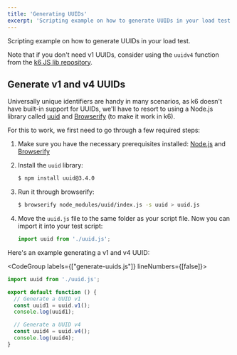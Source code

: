 ```yaml
---
title: 'Generating UUIDs'
excerpt: 'Scripting example on how to generate UUIDs in your load test.'
---
```


Scripting example on how to generate UUIDs in your load test.

Note that if you don't need v1 UUIDs, consider using the `uuidv4` function from
the [k6 JS lib repository](https://jslib.k6.io/).

## Generate v1 and v4 UUIDs

Universally unique identifiers are handy in many scenarios, as k6 doesn't have built-in support
for UUIDs, we'll have to resort to using a Node.js library called [uuid](https://www.npmjs.com/package/uuid)
and [Browserify](http://browserify.org/) (to make it work in k6).

For this to work, we first need to go through a few required steps:

1. Make sure you have the necessary prerequisites installed:
   [Node.js](https://nodejs.org/en/download/) and [Browserify](http://browserify.org/)

2. Install the `uuid` library:
   <CodeGroup labels={[]} lineNumbers={[false]}>

   ```bash
   $ npm install uuid@3.4.0
   ```

   </CodeGroup>

3. Run it through browserify:
   <CodeGroup labels={[]} lineNumbers={[false]}>

   ```bash
   $ browserify node_modules/uuid/index.js -s uuid > uuid.js
   ```

   </CodeGroup>

4. Move the `uuid.js` file to the same folder as your script file. Now you can import
   it into your test script:

   <CodeGroup labels={[]} lineNumbers={[false]}>

   ```javascript
   import uuid from './uuid.js';
   ```

   </CodeGroup>

Here's an example generating a v1 and v4 UUID:

<CodeGroup labels={["generate-uuids.js"]} lineNumbers={[false]}>

```javascript
import uuid from './uuid.js';

export default function () {
  // Generate a UUID v1
  const uuid1 = uuid.v1();
  console.log(uuid1);

  // Generate a UUID v4
  const uuid4 = uuid.v4();
  console.log(uuid4);
}
```

</CodeGroup>
